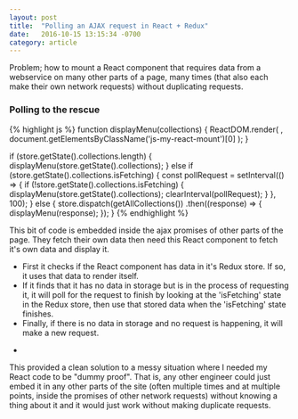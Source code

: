 ```yaml
---
layout: post
title:  "Polling an AJAX request in React + Redux"
date:   2016-10-15 13:15:34 -0700
category: article
---
```


Problem; how to mount a React component that requires data from a webservice on many other parts of a page, many times (that also each make their own network requests) without duplicating requests.

### Polling to the rescue

{% highlight js %}
  function displayMenu(collections) {
    ReactDOM.render(
      <MenuDropdown collectionsState={collections} />,
      document.getElementsByClassName('js-my-react-mount')[0]
    );
  }

  if (store.getState().collections.length) {
    displayMenu(store.getState().collections);
  }
  else if (store.getState().collections.isFetching) {
    const pollRequest = setInterval(() => {
      if (!store.getState().collections.isFetching) {
        displayMenu(store.getState().collections);
        clearInterval(pollRequest);
      }
    }, 100);
  }
  else {
    store.dispatch(getAllCollections())
      .then((response) => {
        displayMenu(response);
      });
  }
{% endhighlight %}

This bit of code is embedded inside the ajax promises of other parts of the page. They fetch their own data then need this React component to fetch it's own data and display it.

* First it checks if the React component has data in it's Redux store. If so, it uses that data to render itself. 
* If it finds that it has no data in storage but is in the process of requesting it, it will poll for the request to finish by looking at the 'isFetching' state in the Redux store, then use that stored data when the 'isFetching' state finishes. 
* Finally, if there is no data in storage and no request is happening, it will make a new request.

-

This provided a clean solution to a messy situation where I needed my React code to be "dummy proof". That is, any other engineer could just embed it in any other parts of the site (often multiple times and at multiple points, inside the promises of other network requests) without knowing a thing about it and it would just work without making duplicate requests.




